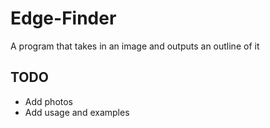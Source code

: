 # Edge-Finder
A program that takes in an image and outputs an outline of it

## TODO
  * Add photos
  * Add usage and examples
